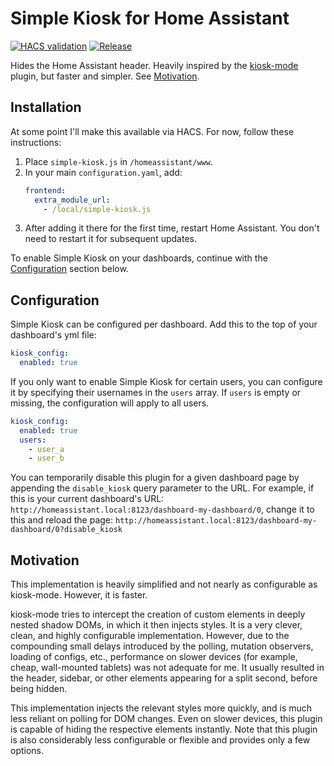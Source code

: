# Simple Kiosk for Home Assistant

[![HACS validation](https://github.com/Kwintenvdb/simple-kiosk/actions/workflows/validate-hacs.yml/badge.svg)](https://github.com/Kwintenvdb/simple-kiosk/actions/workflows/validate-hacs.yml)
[![Release](https://img.shields.io/github/v/release/Kwintenvdb/simple-kiosk.svg)](https://github.com/Kwintenvdb/simple-kiosk/releases)


Hides the Home Assistant header. Heavily inspired by the [kiosk-mode](https://github.com/NemesisRE/kiosk-mode) plugin, but faster and simpler. See [Motivation](#motivation).

## Installation

At some point I'll make this available via HACS. For now, follow these instructions:

1. Place `simple-kiosk.js` in `/homeassistant/www`.
2. In your main `configuration.yaml`, add:
    ```yaml
    frontend:
      extra_module_url:
        - /local/simple-kiosk.js
    ```
3. After adding it there for the first time, restart Home Assistant. You don't need to restart it for subsequent updates.

To enable Simple Kiosk on your dashboards, continue with the [Configuration](#configuration) section below.

## Configuration

Simple Kiosk can be configured per dashboard. Add this to the top of your dashboard's yml file:

```yml
kiosk_config:
  enabled: true
```

If you only want to enable Simple Kiosk for certain users, you can configure it by specifying their usernames in the `users` array. If `users` is empty or missing, the configuration will apply to all users.

```yml
kiosk_config:
  enabled: true
  users:
    - user_a
    - user_b
```

You can temporarily disable this plugin for a given dashboard page by appending the `disable_kiosk` query parameter to the URL. For example, if this is your current dashboard's URL: `http://homeassistant.local:8123/dashboard-my-dashboard/0`, change it to this and reload the page: `http://homeassistant.local:8123/dashboard-my-dashboard/0?disable_kiosk`

## Motivation

This implementation is heavily simplified and not nearly as configurable as kiosk-mode. However, it is faster.

kiosk-mode tries to intercept the creation of custom elements in deeply nested shadow DOMs, in which it then injects styles. It is a very clever, clean, and highly configurable implementation. However, due to the compounding small delays introduced by the polling, mutation observers, loading of configs, etc., performance on slower devices (for example, cheap, wall-mounted tablets) was not adequate for me. It usually resulted in the header, sidebar, or other elements appearing for a split second, before being hidden.

This implementation injects the relevant styles more quickly, and is much less reliant on polling for DOM changes. Even on slower devices, this plugin is capable of hiding the respective elements instantly. Note that this plugin is also considerably less configurable or flexible and provides only a few options.

